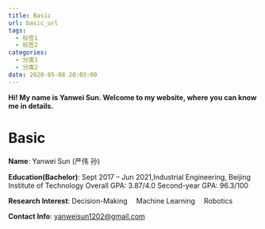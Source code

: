 ```yaml
---
title: Basic
url: basic_url
tags:
  - 标签1
  - 标签2
categories:
  - 分类1
  - 分类2
date: 2020-05-08 20:03:00
---
```

**Hi!  My name is Yanwei Sun. Welcome to my website, where you can know me in details.**

# Basic
**Name**:   Yanwei Sun (严伟 孙)

**Education(Bachelor)**: Sept 2017 – Jun 2021,Industrial Engineering, Beijing Institute of Technology 
                        Overall GPA: 3.87/4.0    Second-year GPA: 96.3/100

**Research Interest**: Decision-Making&emsp; Machine Learning&emsp; Robotics

**Contact Info**: yanweisun1202@gmail.com
